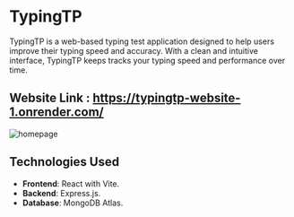 # TypingTP

TypingTP is a web-based typing test application designed to help users improve their typing speed and accuracy. With a clean and intuitive interface, TypingTP keeps tracks your typing speed and performance over time.

## Website Link : https://typingtp-website-1.onrender.com/

![homepage](https://github.com/user-attachments/assets/ffa49ed7-2570-4d82-805e-1ad0a284ac93)

## Technologies Used

- **Frontend**: React with Vite.
- **Backend**: Express.js.
- **Database**: MongoDB Atlas.

